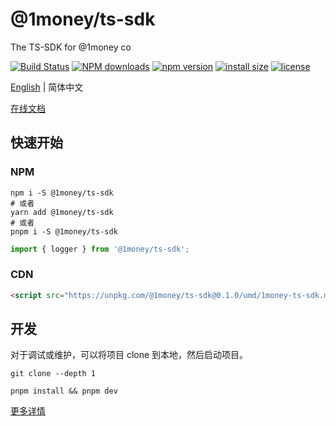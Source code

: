 # @1money/ts-sdk
The TS-SDK for @1money co

[![Build Status](https://github.com/1Money-Co/1money-ts-sdk/actions/workflows/cicd-npm.yml/badge.svg)](https://github.com/1Money-Co/1money-ts-sdk/actions/workflows/cicd-npm.yml)
[![NPM downloads](http://img.shields.io/npm/dm/%401money%2Fts-sdk.svg?style=flat-square)](https://www.npmjs.com/package/@1money/ts-sdk)
[![npm version](https://badge.fury.io/js/%401money%2Fts-sdk.svg)](https://badge.fury.io/js/%401money%2Fts-sdk)
[![install size](https://packagephobia.now.sh/badge?p=%401money%2Fts-sdk)](https://packagephobia.now.sh/result?p=%401money%2Fts-sdk)
[![license](http://img.shields.io/npm/l/%401money%2Fts-sdk.svg)](https://github.com/1money/tpls/blob/master/packages/ts-sdk/LICENSE)

[English](./README.md) | 简体中文

[在线文档](https://1money-co.github.io/1money-ts-sdk/)

## 快速开始
### NPM
```shell
npm i -S @1money/ts-sdk
# 或者
yarn add @1money/ts-sdk
# 或者
pnpm i -S @1money/ts-sdk
```

```js
import { logger } from '@1money/ts-sdk';
```

### CDN
```html
<script src="https://unpkg.com/@1money/ts-sdk@0.1.0/umd/1money-ts-sdk.min.js"></script>
```

## 开发
对于调试或维护，可以将项目 clone 到本地，然后启动项目。

```shell
git clone --depth 1

pnpm install && pnpm dev
```

[更多详情](./DEV.zh-CN.md)
